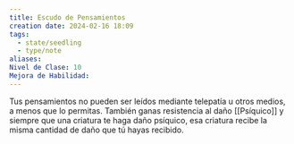 ```yaml
---
title: Escudo de Pensamientos
creation date: 2024-02-16 18:09
tags:
  - state/seedling
  - type/note
aliases: 
Nivel de Clase: 10
Mejora de Habilidad:
---
```

Tus pensamientos no pueden ser leídos mediante telepatía u otros medios, a menos que lo
permitas. También ganas resistencia al daño [[Psíquico]] y siempre que una criatura te haga daño
psíquico, esa criatura recibe la misma cantidad de daño que tú hayas recibido.
